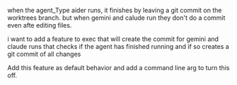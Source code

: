 when the agent_Type aider runs, it finishes by leaving a git commit on the worktrees branch. but when gemini and calude run they don't do a commit even afte editing files.

i want to add a feature to exec that will create the commit for gemini and claude runs that checks if the agent has finished running and if so creates a git commit of all changes

Add this feature as default behavior and add a command line arg to turn this off.